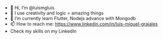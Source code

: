 - 👋 Hi, I’m @luismgluis
- 👀 I use creativity and logic = amazing things
- 🌱 I’m currently learn Flutter, Nodejs advance with Mongodb
- 📫 How to reach me: https://www.linkedin.com/in/luis-miguel-grajales 
- Check my skills on my LinkedIn 

